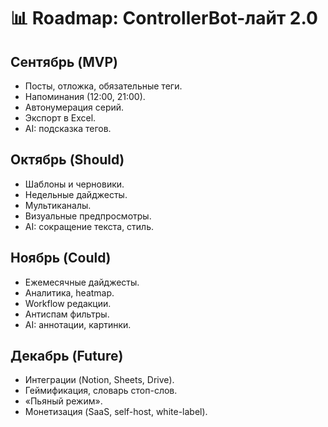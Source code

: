 # 📊 Roadmap: ControllerBot-лайт 2.0

## Сентябрь (MVP)
- Посты, отложка, обязательные теги.
- Напоминания (12:00, 21:00).
- Автонумерация серий.
- Экспорт в Excel.
- AI: подсказка тегов.

## Октябрь (Should)
- Шаблоны и черновики.
- Недельные дайджесты.
- Мультиканалы.
- Визуальные предпросмотры.
- AI: сокращение текста, стиль.

## Ноябрь (Could)
- Ежемесячные дайджесты.
- Аналитика, heatmap.
- Workflow редакции.
- Антиспам фильтры.
- AI: аннотации, картинки.

## Декабрь (Future)
- Интеграции (Notion, Sheets, Drive).
- Геймификация, словарь стоп-слов.
- «Пьяный режим».
- Монетизация (SaaS, self-host, white-label).
